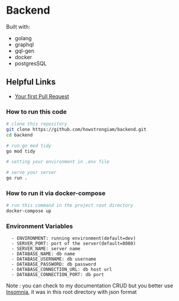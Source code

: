 # Backend
Built with:
- golang
- graphql
- gql-gen
- docker 
- postgresSQL

## Helpful Links
- [ Your first Pull Request ]( https://github.com/howstrongiam/frontend/wiki/Find-or-Create-An-Issue )

### How to run this code
```bash
# clone this repository
git clone https://github.com/howstrongiam/backend.git
cd backend

# run go mod tidy
go mod tidy

# setting your environment in .env file

# serve your server
go run .
```

### How to run it via docker-compose

```bash
# run this command in the project root directory
docker-compose up
```

### Environment Variables
      - ENVIRONMENT: running environment(default=dev)
      - SERVER_PORT: port of the server(default=8080)
      - SERVER_NAME: server name
      - DATABASE_NAME: db name
      - DATABASE_USERNAME: db username
      - DATABASE_PASSWORD: db password
      - DATABASE_CONNECTION_URL: db host url
      - DATABASE_CONNECTION_PORT: db port

Note : you can check to my documentation CRUD but you better use [Insomnia](https://insomnia.rest/), it was in this root directory with json format
